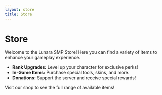 ```yaml
---
layout: store
title: Store
---
```


<div class="store-content">
    <h1>Store</h1>
    <p>Welcome to the Lunara SMP Store! Here you can find a variety of items to enhance your gameplay experience.</p>
    <ul>
        <li><strong>Rank Upgrades:</strong> Level up your character for exclusive perks!</li>
        <li><strong>In-Game Items:</strong> Purchase special tools, skins, and more.</li>
        <li><strong>Donations:</strong> Support the server and receive special rewards!</li>
    </ul>
    <p>Visit our shop to see the full range of available items!</p>
</div>
